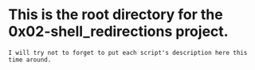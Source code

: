 # This is the root directory for the 0x02-shell_redirections project.

~~~
I will try not to forget to put each script's description here this time around.
~~~
